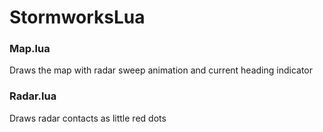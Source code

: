 # StormworksLua

### Map.lua

Draws the map with radar sweep animation and current heading indicator

### Radar.lua

Draws radar contacts as little red dots